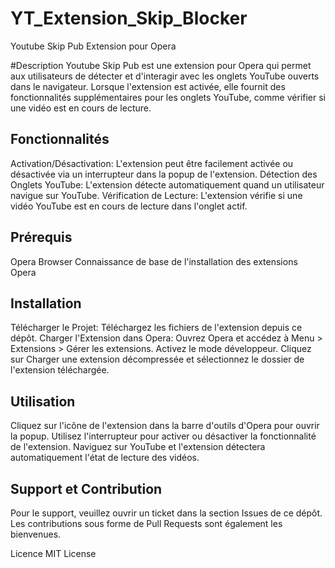 # YT_Extension_Skip_Blocker
Youtube Skip Pub Extension pour Opera


#Description
Youtube Skip Pub est une extension pour Opera qui permet aux utilisateurs de détecter et d'interagir avec les onglets YouTube ouverts dans le navigateur. Lorsque l'extension est activée, elle fournit des fonctionnalités supplémentaires pour les onglets YouTube, comme vérifier si une vidéo est en cours de lecture.

## Fonctionnalités

Activation/Désactivation: L'extension peut être facilement activée ou désactivée via un interrupteur dans la popup de l'extension.
Détection des Onglets YouTube: L'extension détecte automatiquement quand un utilisateur navigue sur YouTube.
Vérification de Lecture: L'extension vérifie si une vidéo YouTube est en cours de lecture dans l'onglet actif.

## Prérequis

Opera Browser
Connaissance de base de l'installation des extensions Opera

## Installation
Télécharger le Projet: Téléchargez les fichiers de l'extension depuis ce dépôt.
Charger l'Extension dans Opera:
Ouvrez Opera et accédez à Menu > Extensions > Gérer les extensions.
Activez le mode développeur.
Cliquez sur Charger une extension décompressée et sélectionnez le dossier de l'extension téléchargée.

## Utilisation

Cliquez sur l'icône de l'extension dans la barre d'outils d'Opera pour ouvrir la popup.
Utilisez l'interrupteur pour activer ou désactiver la fonctionnalité de l'extension.
Naviguez sur YouTube et l'extension détectera automatiquement l'état de lecture des vidéos.

## Support et Contribution
Pour le support, veuillez ouvrir un ticket dans la section Issues de ce dépôt. Les contributions sous forme de Pull Requests sont également les bienvenues.

Licence
MIT License

